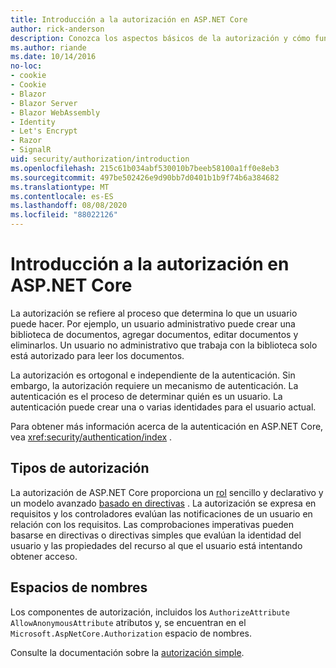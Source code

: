 ```yaml
---
title: Introducción a la autorización en ASP.NET Core
author: rick-anderson
description: Conozca los aspectos básicos de la autorización y cómo funciona la autorización en ASP.NET Core aplicaciones.
ms.author: riande
ms.date: 10/14/2016
no-loc:
- cookie
- Cookie
- Blazor
- Blazor Server
- Blazor WebAssembly
- Identity
- Let's Encrypt
- Razor
- SignalR
uid: security/authorization/introduction
ms.openlocfilehash: 215c61b034abf530010b7beeb58100a1ff0e8eb3
ms.sourcegitcommit: 497be502426e9d90bb7d0401b1b9f74b6a384682
ms.translationtype: MT
ms.contentlocale: es-ES
ms.lasthandoff: 08/08/2020
ms.locfileid: "88022126"
---
```

# <a name="introduction-to-authorization-in-aspnet-core"></a>Introducción a la autorización en ASP.NET Core

<a name="security-authorization-introduction"></a>

La autorización se refiere al proceso que determina lo que un usuario puede hacer. Por ejemplo, un usuario administrativo puede crear una biblioteca de documentos, agregar documentos, editar documentos y eliminarlos. Un usuario no administrativo que trabaja con la biblioteca solo está autorizado para leer los documentos.

La autorización es ortogonal e independiente de la autenticación. Sin embargo, la autorización requiere un mecanismo de autenticación. La autenticación es el proceso de determinar quién es un usuario. La autenticación puede crear una o varias identidades para el usuario actual.

Para obtener más información acerca de la autenticación en ASP.NET Core, vea <xref:security/authentication/index> .

## <a name="authorization-types"></a>Tipos de autorización

La autorización de ASP.NET Core proporciona un [rol](xref:security/authorization/roles) sencillo y declarativo y un modelo avanzado [basado en directivas](xref:security/authorization/policies) . La autorización se expresa en requisitos y los controladores evalúan las notificaciones de un usuario en relación con los requisitos. Las comprobaciones imperativas pueden basarse en directivas o directivas simples que evalúan la identidad del usuario y las propiedades del recurso al que el usuario está intentando obtener acceso.

## <a name="namespaces"></a>Espacios de nombres

Los componentes de autorización, incluidos los `AuthorizeAttribute` `AllowAnonymousAttribute` atributos y, se encuentran en el `Microsoft.AspNetCore.Authorization` espacio de nombres.

Consulte la documentación sobre la [autorización simple](xref:security/authorization/simple).

